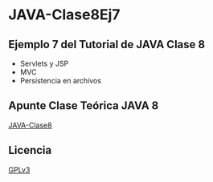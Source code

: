 # JAVA-Clase8Ej7
## Ejemplo 7 del Tutorial de JAVA Clase 8

  * Servlets y JSP
  * MVC
  * Persistencia en archivos

## Apunte Clase Teórica JAVA 8
[JAVA-Clase8](https://profmatiasgarcia.com.ar/uploads/tutoriales/ClaseTeoricaJAVA8.pdf)

## Licencia
[GPLv3](https://www.gnu.org/licenses/gpl-3.0.en.html)
